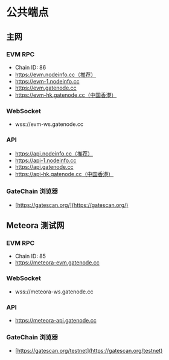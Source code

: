 # 公共端点

## 主网

### EVM RPC
- Chain ID: 86
- https://evm.nodeinfo.cc（推荐）
- https://evm-1.nodeinfo.cc
- https://evm.gatenode.cc
- https://evm-hk.gatenode.cc（中国香港）

### WebSocket
- wss://evm-ws.gatenode.cc

### API
- https://api.nodeinfo.cc（推荐）
- https://api-1.nodeinfo.cc
- https://api.gatenode.cc
- https://api-hk.gatenode.cc（中国香港）


### GateChain 浏览器

- [https://gatescan.org/](https://gatescan.org/)

## Meteora 测试网

### EVM RPC
- Chain ID: 85
- https://meteora-evm.gatenode.cc

### WebSocket
- wss://meteora-ws.gatenode.cc

### API
- https://meteora-api.gatenode.cc
  
### GateChain 浏览器
- [https://gatescan.org/testnet](https://gatescan.org/testnet)
